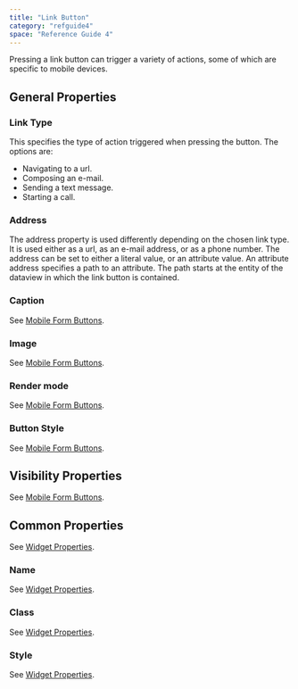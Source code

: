 ```yaml
---
title: "Link Button"
category: "refguide4"
space: "Reference Guide 4"
---
```

Pressing a link button can trigger a variety of actions, some of which are specific to mobile devices.

## General Properties

### Link Type

This specifies the type of action triggered when pressing the button. The options are:

*   Navigating to a url.
*   Composing an e-mail.
*   Sending a text message.
*   Starting a call.

### Address

The address property is used differently depending on the chosen link type. It is used either as a url, as an e-mail address, or as a phone number.
The address can be set to either a literal value, or an attribute value. An attribute address specifies a path to an attribute. The path starts at the entity of the dataview in which the link button is contained.

### Caption

See [Mobile Form Buttons](mobile-form-buttons).

### Image

See [Mobile Form Buttons](mobile-form-buttons).

### Render mode

See [Mobile Form Buttons](mobile-form-buttons).

### Button Style

See [Mobile Form Buttons](mobile-form-buttons).

## Visibility Properties

See [Mobile Form Buttons](mobile-form-buttons).

## Common Properties

See [Widget Properties](https://world.mendix.com/display/refguide4/Widget+Properties#WidgetProperties-CommonProperties).

### Name

See [Widget Properties](https://world.mendix.com/display/refguide4/Widget+Properties#WidgetProperties-CommonProperties).

### Class

See [Widget Properties](https://world.mendix.com/display/refguide4/Widget+Properties#WidgetProperties-CommonProperties).

### Style

See [Widget Properties](https://world.mendix.com/display/refguide4/Widget+Properties#WidgetProperties-CommonProperties).